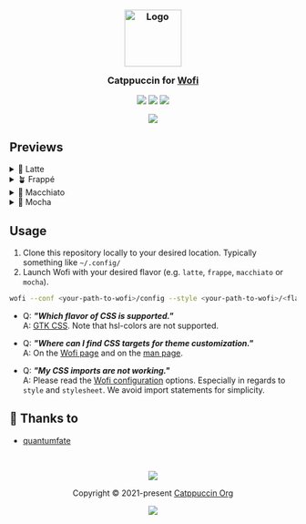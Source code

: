 <h3 align="center">
 <img src="https://raw.githubusercontent.com/catppuccin/catppuccin/main/assets/logos/exports/1544x1544_circle.png" width="100" alt="Logo"/><br/>
 <img src="https://raw.githubusercontent.com/catppuccin/catppuccin/main/assets/misc/transparent.png" height="30" width="0px"/>
 Catppuccin for <a href="https://hg.sr.ht/~scoopta/wofi">Wofi</a>
 <img src="https://raw.githubusercontent.com/catppuccin/catppuccin/main/assets/misc/transparent.png" height="30" width="0px"/>
</h3>

<p align="center">
 <a href="https://github.com/quantumfate/wofi/stargazers"><img src="https://img.shields.io/github/stars/catppuccin/template?colorA=363a4f&colorB=b7bdf8&style=for-the-badge"></a>
 <a href="https://github.com/quantumfate/wofi/issues"><img src="https://img.shields.io/github/issues/catppuccin/template?colorA=363a4f&colorB=f5a97f&style=for-the-badge"></a>
 <a href="https://github.com/quantumfate/wofi/contributors"><img src="https://img.shields.io/github/contributors/catppuccin/template?colorA=363a4f&colorB=a6da95&style=for-the-badge"></a>
</p>

<p align="center">
 <img src="https://raw.githubusercontent.com/quantumfate/wofi/main/assets/preview.webp"/>
</p>

## Previews

<details>
<summary>🌻 Latte</summary>
<img src="https://raw.githubusercontent.com/quantumfate/wofi/main/assets/latte.webp"/>
</details>
<details>
<summary>🪴 Frappé</summary>
<img src="https://raw.githubusercontent.com/quantumfate/wofi/main/assets/frappe.webp"/>
</details>
<details>
<summary>🌺 Macchiato</summary>
<img src="https://raw.githubusercontent.com/quantumfate/wofi/main/assets/macchiato.webp"/>
</details>
<details>
<summary>🌿 Mocha</summary>
<img src="https://raw.githubusercontent.com/quantumfate/wofi/main/assets/mocha.webp"/>
</details>

## Usage

1. Clone this repository locally to your desired location. Typically something like `~/.config/`
2. Launch Wofi with your desired flavor (e.g. `latte`, `frappe`, `macchiato` or `mocha`).

```bash
wofi --conf <your-path-to-wofi>/config --style <your-path-to-wofi>/<flavor>/style.css

```

- Q: **_"Which flavor of CSS is supported."_**\
 A: [GTK CSS](https://docs.gtk.org/gtk3/). Note that hsl-colors are not supported.

- Q: **_"Where can I find CSS targets for theme customization."_**\
 A: On the [Wofi page](https://hg.sr.ht/~scoopta/wofi) and on the [man page](https://man.archlinux.org/man/wofi.7.en).

- Q: **_"My CSS imports are not working."_**\
 A: Please read the [Wofi configuration](https://man.archlinux.org/man/wofi.5.en#CONFIG_OPTIONS) options. Especially in regards to `style` and `stylesheet`. We avoid import statements for simplicity.

## 💝 Thanks to

- [quantumfate](https://github.com/quantumfate)

&nbsp;

<p align="center">
 <img src="https://raw.githubusercontent.com/catppuccin/catppuccin/main/assets/footers/gray0_ctp_on_line.svg?sanitize=true" />
</p>

<p align="center">
 Copyright &copy; 2021-present <a href="https://github.com/catppuccin" target="_blank">Catppuccin Org</a>
</p>

<p align="center">
 <a href="https://github.com/catppuccin/catppuccin/blob/main/LICENSE"><img src="https://img.shields.io/static/v1.svg?style=for-the-badge&label=License&message=MIT&logoColor=d9e0ee&colorA=363a4f&colorB=b7bdf8"/></a>
</p>
